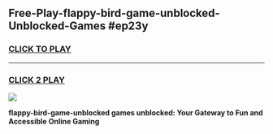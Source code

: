 
## Free-Play-flappy-bird-game-unblocked-Unblocked-Games #ep23y
<h3>
<a href="https://news.freeplayer.one?title=flappy-bird-game-unblocked&ref=8M">CLICK TO PLAY</a></h3>
<hr>

<h3>
<a href="https://news.freeplayer.one?title=flappy-bird-game-unblocked&ref=8M">CLICK 2 PLAY</a>
  
</h3>

<a href="https://news.freeplayer.one?title=flappy-bird-game-unblocked&ref=8M"><img src="https://clearcache.store/games.png"></a>


**flappy-bird-game-unblocked games unblocked: Your Gateway to Fun and Accessible Online Gaming**
